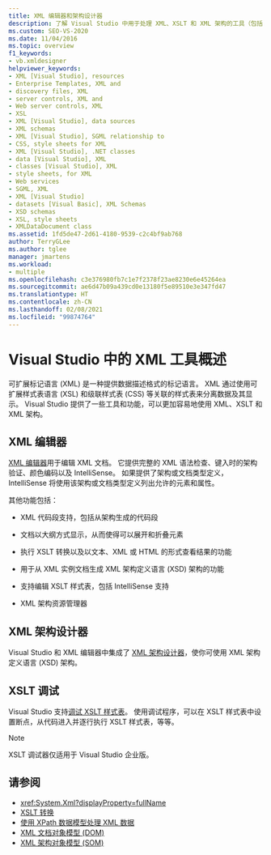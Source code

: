 ```yaml
---
title: XML 编辑器和架构设计器
description: 了解 Visual Studio 中用于处理 XML、XSLT 和 XML 架构的工具（包括 XML 编辑器、XML 架构设计器和 XSLT 调试器）。
ms.custom: SEO-VS-2020
ms.date: 11/04/2016
ms.topic: overview
f1_keywords:
- vb.xmldesigner
helpviewer_keywords:
- XML [Visual Studio], resources
- Enterprise Templates, XML and
- discovery files, XML
- server controls, XML and
- Web server controls, XML
- XSL
- XML [Visual Studio], data sources
- XML schemas
- XML [Visual Studio], SGML relationship to
- CSS, style sheets for XML
- XML [Visual Studio], .NET classes
- data [Visual Studio], XML
- classes [Visual Studio], XML
- style sheets, for XML
- Web services
- SGML, XML
- XML [Visual Studio]
- datasets [Visual Basic], XML Schemas
- XSD schemas
- XSL, style sheets
- XMLDataDocument class
ms.assetid: 1fd5de47-2d61-4180-9539-c2c4bf9ab768
author: TerryGLee
ms.author: tglee
manager: jmartens
ms.workload:
- multiple
ms.openlocfilehash: c3e376980fb7c1e7f2378f23ae8230e6e45264ea
ms.sourcegitcommit: ae6d47b09a439cd0e13180f5e89510e3e347fd47
ms.translationtype: HT
ms.contentlocale: zh-CN
ms.lasthandoff: 02/08/2021
ms.locfileid: "99874764"
---
```

# <a name="overview-of-xml-tools-in-visual-studio"></a>Visual Studio 中的 XML 工具概述

可扩展标记语言 (XML) 是一种提供数据描述格式的标记语言。 XML 通过使用可扩展样式表语言 (XSL) 和级联样式表 (CSS) 等关联的样式表来分离数据及其显示。 Visual Studio 提供了一些工具和功能，可以更加容易地使用 XML、XSLT 和 XML 架构。

## <a name="xml-editor"></a>XML 编辑器

[XML 编辑器](xml-editor.md)用于编辑 XML 文档。 它提供完整的 XML 语法检查、键入时的架构验证、颜色编码以及 IntelliSense。 如果提供了架构或文档类型定义，IntelliSense 将使用该架构或文档类型定义列出允许的元素和属性。

其他功能包括：

- XML 代码段支持，包括从架构生成的代码段

- 文档以大纲方式显示，从而使得可以展开和折叠元素

- 执行 XSLT 转换以及以文本、XML 或 HTML 的形式查看结果的功能

- 用于从 XML 实例文档生成 XML 架构定义语言 (XSD) 架构的功能

- 支持编辑 XSLT 样式表，包括 IntelliSense 支持

- XML 架构资源管理器

## <a name="xml-schema-designer"></a>XML 架构设计器

Visual Studio 和 XML 编辑器中集成了 [XML 架构设计器](xml-schema-designer.md)，使你可使用 XML 架构定义语言 (XSD) 架构。

## <a name="xslt-debugging"></a>XSLT 调试

Visual Studio 支持[调试 XSLT 样式表](../xml-tools/debugging-xslt.md)。 使用调试程序，可以在 XSLT 样式表中设置断点，从代码进入并逐行执行 XSLT 样式表，等等。

> [!NOTE]
> XSLT 调试器仅适用于 Visual Studio 企业版。

## <a name="see-also"></a>请参阅

- <xref:System.Xml?displayProperty=fullName>
- [XSLT 转换](/dotnet/standard/data/xml/xslt-transformations)
- [使用 XPath 数据模型处理 XML 数据](/dotnet/standard/data/xml/process-xml-data-using-the-xpath-data-model)
- [XML 文档对象模型 (DOM)](/dotnet/standard/data/xml/xml-document-object-model-dom)
- [XML 架构对象模型 (SOM)](/dotnet/standard/data/xml/xml-schema-object-model-som)
